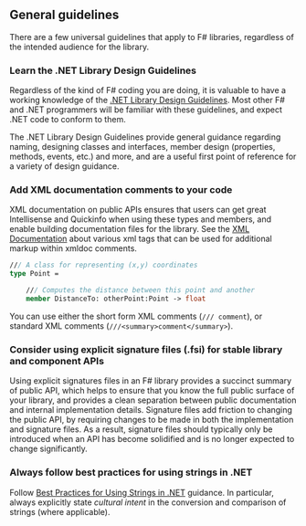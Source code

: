## General guidelines

There are a few universal guidelines that apply to F# libraries, regardless of the intended audience for the library.

### Learn the .NET Library Design Guidelines

Regardless of the kind of F# coding you are doing, it is valuable to have a working knowledge of the [.NET Library Design Guidelines](../../standard/design-guidelines/index.md). Most other F# and .NET programmers will be familiar with these guidelines, and expect .NET code to conform to them.

The .NET Library Design Guidelines provide general guidance regarding naming, designing classes and interfaces, member design (properties, methods, events, etc.) and more, and are a useful first point of reference for a variety of design guidance.

### Add XML documentation comments to your code

XML documentation on public APIs ensures that users can get great Intellisense and Quickinfo when using these types and members, and enable building documentation files for the library. See the [XML Documentation](../language-reference/xml-documentation.md) about various xml tags that can be used for additional markup within xmldoc comments.

```fsharp
/// A class for representing (x,y) coordinates
type Point =

    /// Computes the distance between this point and another
    member DistanceTo: otherPoint:Point -> float
```

You can use either the short form XML comments (`/// comment`), or standard XML comments (`///<summary>comment</summary>`).

### Consider using explicit signature files (.fsi) for stable library and component APIs

Using explicit signatures files in an F# library provides a succinct summary of public API, which helps to ensure that you know the full public surface of your library, and provides a clean separation between public documentation and internal implementation details. Signature files add friction to changing the public API, by requiring changes to be made in both the implementation and signature files. As a result, signature files should typically only be introduced when an API has become solidified and is no longer expected to change significantly.

### Always follow best practices for using strings in .NET

Follow [Best Practices for Using Strings in .NET](../../standard/base-types/best-practices-strings.md) guidance. In particular, always explicitly state *cultural intent* in the conversion and comparison of strings (where applicable).

